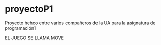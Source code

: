 # proyectoP1
Proyecto hehco entre varios compañeros de la UA para la asignatura de programación1

EL JUEGO SE LLAMA MOVE
